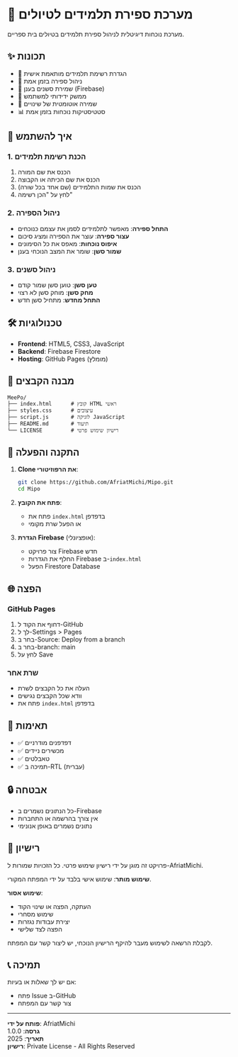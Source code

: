 # 🚌 מערכת ספירת תלמידים לטיולים

מערכת נוכחות דיגיטלית לניהול ספירת תלמידים בטיולים בית ספריים.

## ✨ תכונות

- 📝 הגדרת רשימת תלמידים מותאמת אישית
- 🎯 ניהול ספירה בזמן אמת
- 💾 שמירת סשנים בענן (Firebase)
- 📱 ממשק ידידותי למשתמש
- 🔄 שמירה אוטומטית של שינויים
- 📊 סטטיסטיקות נוכחות בזמן אמת

## 🚀 איך להשתמש

### 1. הכנת רשימת תלמידים
1. הכנס את שם המורה
2. הכנס את שם הכיתה או הקבוצה
3. הכנס את שמות התלמידים (שם אחד בכל שורה)
4. לחץ על "הכן רשימה"

### 2. ניהול הספירה
- **התחל ספירה**: מאפשר לתלמידים לסמן את עצמם כנוכחים
- **עצור ספירה**: עוצר את הספירה ומציג סיכום
- **איפוס נוכחות**: מאפס את כל הסימונים
- **שמור סשן**: שומר את המצב הנוכחי בענן

### 3. ניהול סשנים
- **טען סשן**: טוען סשן שמור קודם
- **מחק סשן**: מוחק סשן לא רצוי
- **התחל מחדש**: מתחיל סשן חדש

## 🛠️ טכנולוגיות

- **Frontend**: HTML5, CSS3, JavaScript
- **Backend**: Firebase Firestore
- **Hosting**: GitHub Pages (מומלץ)

## 📁 מבנה הקבצים

```
MeePo/
├── index.html      # קובץ HTML ראשי
├── styles.css      # עיצובים
├── script.js       # לוגיקה JavaScript
├── README.md       # תיעוד
└── LICENSE         # רישיון שימוש פרטי
```

## 🔧 התקנה והפעלה

1. **Clone את הרפוזיטורי**:
   ```bash
   git clone https://github.com/AfriatMichi/Mipo.git
   cd Mipo
   ```

2. **פתח את הקובץ**:
   - פתח את `index.html` בדפדפן
   - או הפעל שרת מקומי

3. **הגדרת Firebase** (אופציונלי):
   - צור פרויקט Firebase חדש
   - החלף את הגדרות Firebase ב-`index.html`
   - הפעל Firestore Database

## 🌐 הפצה

### GitHub Pages
1. דחוף את הקוד ל-GitHub
2. לך ל-Settings > Pages
3. בחר ב-Source: Deploy from a branch
4. בחר ב-branch: main
5. לחץ על Save

### שרת אחר
- העלה את כל הקבצים לשרת
- וודא שכל הקבצים נגישים
- פתח את `index.html` בדפדפן

## 📱 תאימות

- ✅ דפדפנים מודרניים
- ✅ מכשירים ניידים
- ✅ טאבלטים
- ✅ תמיכה ב-RTL (עברית)

## 🔒 אבטחה

- כל הנתונים נשמרים ב-Firebase
- אין צורך בהרשמה או התחברות
- נתונים נשמרים באופן אנונימי

## 📄 רישיון

פרויקט זה מוגן על ידי רישיון שימוש פרטי. כל הזכויות שמורות ל-AfriatMichi.

**שימוש מותר**: שימוש אישי בלבד על ידי המפתח המקורי.

**שימוש אסור**: 
- העתקה, הפצה או שינוי הקוד
- שימוש מסחרי
- יצירת עבודות נגזרות
- הפצה לצד שלישי

לקבלת הרשאה לשימוש מעבר להיקף הרישיון הנוכחי, יש ליצור קשר עם המפתח.

## 📞 תמיכה

אם יש לך שאלות או בעיות:
- פתח Issue ב-GitHub
- צור קשר עם המפתח

---

**פותח על ידי**: AfriatMichi  
**גרסה**: 1.0.0  
**תאריך**: 2025  
**רישיון**: Private License - All Rights Reserved 